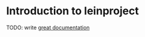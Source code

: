# Introduction to leinproject

TODO: write [great documentation](http://jacobian.org/writing/what-to-write/)
